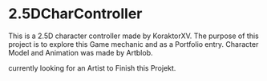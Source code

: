 # 2.5DCharController
 
This is a 2.5D character controller made by KoraktorXV.
The purpose of this project is to explore this Game mechanic and as a Portfolio entry.
Character Model and Animation was made by Artblob.

currently looking for an Artist to Finish this Projekt.
